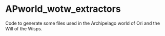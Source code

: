 # APworld_wotw_extractors
 Code to generate some files used in the Archipelago world of Ori and the Will of the Wisps.
